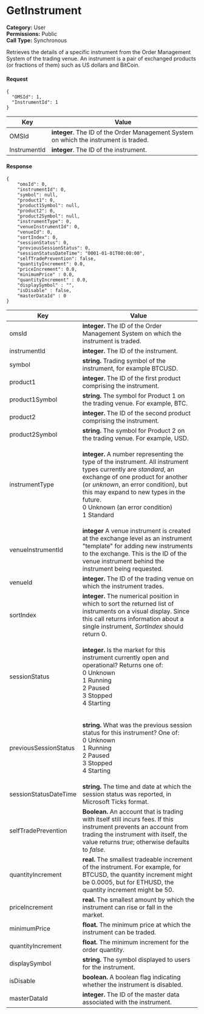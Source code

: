 # GetInstrument

**Category:** User\
**Permissions:** Public\
**Call Type:** Synchronous

Retrieves the details of a specific instrument from the Order Management System of the trading venue. An instrument is a pair of exchanged products (or fractions of them) such as US dollars and BitCoin.

#### Request <a href="#request" id="request"></a>

```
{
  "OMSId": 1,
  "InstrumentId": 1 
}
```

| Key          | Value                                                                                 |
| ------------ | ------------------------------------------------------------------------------------- |
| OMSId        | **integer**. The ID of the Order Management System on which the instrument is traded. |
| InstrumentId | **integer**. The ID of the instrument.                                                |

#### Response <a href="#response" id="response"></a>

```
{
    "omsId": 0,
    "instrumentId": 0,
    "symbol": null,
    "product1": 0,
    "product1Symbol": null,
    "product2": 0,
    "product2Symbol": null,
    "instrumentType": 0,
    "venueInstrumentId": 0,
    "venueId": 0,
    "sortIndex": 0,
    "sessionStatus": 0,
    "previousSessionStatus": 0,
    "sessionStatusDateTime": "0001-01-01T00:00:00",
    "selfTradePrevention": false,
    "quantityIncrement": 0.0,
    "priceIncrement": 0.0,
    "minimumPrice" : 0.0,
    "quantityIncrement" : 0.0,
    "displaySymbol" : "",
    "isDisable" : false,
    "masterDataId" : 0
}
```

| Key                   | Value                                                                                                                                                                                                                                                                                                                      |
| --------------------- | -------------------------------------------------------------------------------------------------------------------------------------------------------------------------------------------------------------------------------------------------------------------------------------------------------------------------- |
| omsId                 | **integer.** The ID of the Order Management System on which the instrument is traded.                                                                                                                                                                                                                                      |
| instrumentId          | **integer.** The ID of the instrument.                                                                                                                                                                                                                                                                                     |
| symbol                | **string.** Trading symbol of the instrument, for example BTCUSD.                                                                                                                                                                                                                                                          |
| product1              | **integer.** The ID of the first product comprising the instrument.                                                                                                                                                                                                                                                        |
| product1Symbol        | **string.** The symbol for Product 1 on the trading venue. For example, BTC.                                                                                                                                                                                                                                               |
| product2              | **integer.** The ID of the second product comprising the instrument.                                                                                                                                                                                                                                                       |
| product2Symbol        | **string.** The symbol for Product 2 on the trading venue. For example, USD.                                                                                                                                                                                                                                               |
| instrumentType        | <p><strong>integer.</strong> A number representing the type of the instrument. All instrument types currently are <em>standard</em>, an exchange of one product for another (or <em>unknown</em>, an error condition), but this may expand to new types in the future.<br>0 Unknown (an error condition)<br>1 Standard</p> |
| venueInstrumentId     | **integer** A venue instrument is created at the exchange level as an instrument "template" for adding new instruments to the exchange. This is the ID of the venue instrument behind the instrument being requested.                                                                                                      |
| venueId               | **integer.** The ID of the trading venue on which the instrument trades.                                                                                                                                                                                                                                                   |
| sortIndex             | **integer.** The numerical position in which to sort the returned list of instruments on a visual display. Since this call returns information about a single instrument, _SortIndex_ should return 0.                                                                                                                     |
| sessionStatus         | <p><strong>integer.</strong> Is the market for this instrument currently open and operational? Returns one of:<br>0 Unknown<br>1 Running<br>2 Paused<br>3 Stopped<br>4 Starting</p>                                                                                                                                        |
| previousSessionStatus | <p><strong>string.</strong> What was the previous session status for this instrument? One of:<br>0 Unknown<br>1 Running<br>2 Paused<br>3 Stopped<br>4 Starting</p>                                                                                                                                                         |
| sessionStatusDateTime | **string.** The time and date at which the session status was reported, in Microsoft Ticks format.                                                                                                                                                                                                                         |
| selfTradePrevention   | **Boolean.** An account that is trading with itself still incurs fees. If this instrument prevents an account from trading the instrument with itself, the value returns _true_; otherwise defaults to _false_.                                                                                                            |
| quantityIncrement     | **real.** The smallest tradeable increment of the instrument. For example, for BTCUSD, the quantity increment might be 0.0005, but for ETHUSD, the quantity increment might be 50.                                                                                                                                         |
| priceIncrement        | **real.** The smallest amount by which the instrument can rise or fall in the market.                                                                                                                                                                                                                                      |
| minimumPrice          | **float.** The minimum price at which the instrument can be traded.                                                                                                                                                                                                                                                        |
| quantityIncrement     | **float.** The minimum increment for the order quantity.                                                                                                                                                                                                                                                                   |
| displaySymbol         | **string.** The symbol displayed to users for the instrument.                                                                                                                                                                                                                                                              |
| isDisable             | **boolean.** A boolean flag indicating whether the instrument is disabled.                                                                                                                                                                                                                                                 |
| masterDataId          | **integer.** The ID of the master data associated with the instrument.                                                                                                                                                                                                                                                     |
